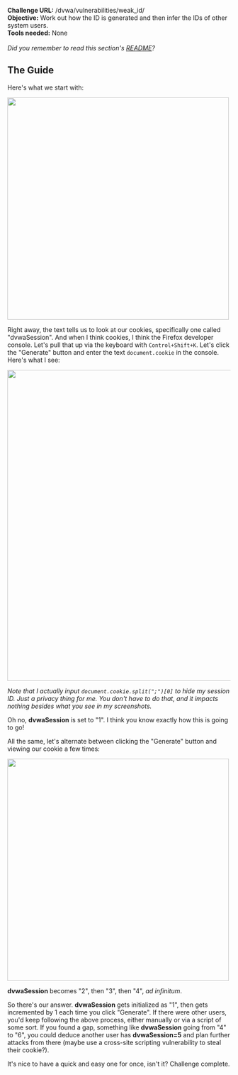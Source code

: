 <b>Challenge URL:</b> /dvwa/vulnerabilities/weak_id/
<br>
<b>Objective:</b> Work out how the ID is generated and then infer the IDs of other system users.
<br>
<b>Tools needed:</b> None
<br><br>
<i>Did you remember to read this section's <a href="https://github.com/mrudnitsky/dvwa-guide-2019/blob/master/low/README.md">README</a>?</i>

<h2><b>The Guide</b></h2>

Here's what we start with:

<img src="https://github.com/mrudnitsky/dvwa-guide-2019/blob/master/low/screenshots/weakform.png" width="500">

Right away, the text tells us to look at our cookies, specifically one called "dvwaSession". And when I think cookies, I think the Firefox developer console. Let's pull that up via the keyboard with <code>Control+Shift+K</code>. Let's click the "Generate" button and enter the text <code>document.cookie</code> in the console. Here's what I see:

<img src="https://github.com/mrudnitsky/dvwa-guide-2019/blob/master/low/screenshots/weakinitial.png" width="700">

<i>Note that I actually input <code>document.cookie.split(";")[0]</code> to hide my session ID. Just a privacy thing for me. You don't have to do that, and it impacts nothing besides what you see in my screenshots.</i>

Oh no, <b>dvwaSession</b> is set to "1". I think you know exactly how this is going to go!

All the same, let's alternate between clicking the "Generate" button and viewing our cookie a few times:

<img src="https://github.com/mrudnitsky/dvwa-guide-2019/blob/master/low/screenshots/weakmultiple.png" width="500">

<b>dvwaSession</b> becomes "2", then "3", then "4", <i>ad infinitum</i>.

So there's our answer. <b>dvwaSession</b> gets initialized as "1", then gets incremented by 1 each time you click "Generate". If there were other users, you'd keep following the above process, either manually or via a script of some sort. If you found a gap, something like <b>dvwaSession</b> going from "4" to "6", you could deduce another user has <b>dvwaSession=5</b> and plan further attacks from there (maybe use a cross-site scripting vulnerability to steal their cookie?).

It's nice to have a quick and easy one for once, isn't it? Challenge complete.
